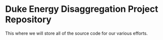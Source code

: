 # Duke Energy Disaggregation Project Repository
This where we will store all of the source code for our various efforts.
